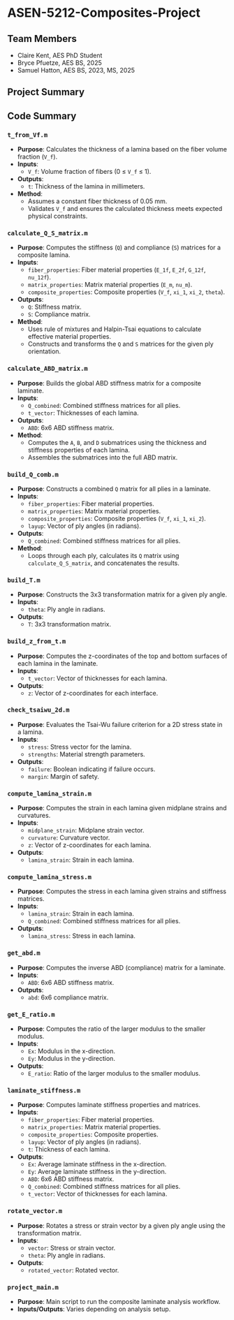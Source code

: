 # ASEN-5212-Composites-Project

## Team Members
- Claire Kent, AES PhD Student
- Bryce Pfuetze, AES BS, 2025
- Samuel Hatton, AES BS, 2023, MS, 2025

## Project Summary

## Code Summary

### `t_from_Vf.m`
- **Purpose**: Calculates the thickness of a lamina based on the fiber volume fraction (`V_f`).
- **Inputs**:
  - `V_f`: Volume fraction of fibers (0 ≤ `V_f` ≤ 1).
- **Outputs**:
  - `t`: Thickness of the lamina in millimeters.
- **Method**:
  - Assumes a constant fiber thickness of 0.05 mm.
  - Validates `V_f` and ensures the calculated thickness meets expected physical constraints.

### `calculate_Q_S_matrix.m`
- **Purpose**: Computes the stiffness (`Q`) and compliance (`S`) matrices for a composite lamina.
- **Inputs**:
  - `fiber_properties`: Fiber material properties (`E_1f`, `E_2f`, `G_12f`, `nu_12f`).
  - `matrix_properties`: Matrix material properties (`E_m`, `nu_m`).
  - `composite_properties`: Composite properties (`V_f`, `xi_1`, `xi_2`, `theta`).
- **Outputs**:
  - `Q`: Stiffness matrix.
  - `S`: Compliance matrix.
- **Method**:
  - Uses rule of mixtures and Halpin-Tsai equations to calculate effective material properties.
  - Constructs and transforms the `Q` and `S` matrices for the given ply orientation.

### `calculate_ABD_matrix.m`
- **Purpose**: Builds the global ABD stiffness matrix for a composite laminate.
- **Inputs**:
  - `Q_combined`: Combined stiffness matrices for all plies.
  - `t_vector`: Thicknesses of each lamina.
- **Outputs**:
  - `ABD`: 6x6 ABD stiffness matrix.
- **Method**:
  - Computes the `A`, `B`, and `D` submatrices using the thickness and stiffness properties of each lamina.
  - Assembles the submatrices into the full ABD matrix.

### `build_Q_comb.m`
- **Purpose**: Constructs a combined `Q` matrix for all plies in a laminate.
- **Inputs**:
  - `fiber_properties`: Fiber material properties.
  - `matrix_properties`: Matrix material properties.
  - `composite_properties`: Composite properties (`V_f`, `xi_1`, `xi_2`).
  - `layup`: Vector of ply angles (in radians).
- **Outputs**:
  - `Q_combined`: Combined stiffness matrices for all plies.
- **Method**:
  - Loops through each ply, calculates its `Q` matrix using `calculate_Q_S_matrix`, and concatenates the results.

### `build_T.m`
- **Purpose**: Constructs the 3x3 transformation matrix for a given ply angle.
- **Inputs**:
  - `theta`: Ply angle in radians.
- **Outputs**:
  - `T`: 3x3 transformation matrix.

### `build_z_from_t.m`
- **Purpose**: Computes the z-coordinates of the top and bottom surfaces of each lamina in the laminate.
- **Inputs**:
  - `t_vector`: Vector of thicknesses for each lamina.
- **Outputs**:
  - `z`: Vector of z-coordinates for each interface.

### `check_tsaiwu_2d.m`
- **Purpose**: Evaluates the Tsai-Wu failure criterion for a 2D stress state in a lamina.
- **Inputs**:
  - `stress`: Stress vector for the lamina.
  - `strengths`: Material strength parameters.
- **Outputs**:
  - `failure`: Boolean indicating if failure occurs.
  - `margin`: Margin of safety.

### `compute_lamina_strain.m`
- **Purpose**: Computes the strain in each lamina given midplane strains and curvatures.
- **Inputs**:
  - `midplane_strain`: Midplane strain vector.
  - `curvature`: Curvature vector.
  - `z`: Vector of z-coordinates for each lamina.
- **Outputs**:
  - `lamina_strain`: Strain in each lamina.

### `compute_lamina_stress.m`
- **Purpose**: Computes the stress in each lamina given strains and stiffness matrices.
- **Inputs**:
  - `lamina_strain`: Strain in each lamina.
  - `Q_combined`: Combined stiffness matrices for all plies.
- **Outputs**:
  - `lamina_stress`: Stress in each lamina.

### `get_abd.m`
- **Purpose**: Computes the inverse ABD (compliance) matrix for a laminate.
- **Inputs**:
  - `ABD`: 6x6 ABD stiffness matrix.
- **Outputs**:
  - `abd`: 6x6 compliance matrix.

### `get_E_ratio.m`
- **Purpose**: Computes the ratio of the larger modulus to the smaller modulus.
- **Inputs**:
  - `Ex`: Modulus in the x-direction.
  - `Ey`: Modulus in the y-direction.
- **Outputs**:
  - `E_ratio`: Ratio of the larger modulus to the smaller modulus.

### `laminate_stiffness.m`
- **Purpose**: Computes laminate stiffness properties and matrices.
- **Inputs**:
  - `fiber_properties`: Fiber material properties.
  - `matrix_properties`: Matrix material properties.
  - `composite_properties`: Composite properties.
  - `layup`: Vector of ply angles (in radians).
  - `t`: Thickness of each lamina.
- **Outputs**:
  - `Ex`: Average laminate stiffness in the x-direction.
  - `Ey`: Average laminate stiffness in the y-direction.
  - `ABD`: 6x6 ABD stiffness matrix.
  - `Q_combined`: Combined stiffness matrices for all plies.
  - `t_vector`: Vector of thicknesses for each lamina.

### `rotate_vector.m`
- **Purpose**: Rotates a stress or strain vector by a given ply angle using the transformation matrix.
- **Inputs**:
  - `vector`: Stress or strain vector.
  - `theta`: Ply angle in radians.
- **Outputs**:
  - `rotated_vector`: Rotated vector.

### `project_main.m`
- **Purpose**: Main script to run the composite laminate analysis workflow.
- **Inputs/Outputs**: Varies depending on analysis setup.

